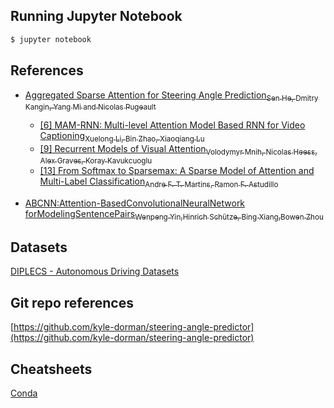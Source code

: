 ## Running Jupyter Notebook
```sh
$ jupyter notebook
```

## References
- [Aggregated Sparse Attention for Steering Angle Prediction<sub>Sen He, Dmitry Kangin, Yang Mi and Nicolas Pugeault</sub>](https://arxiv.org/pdf/1803.05785.pdf)
  - [[6] MAM-RNN: Multi-level Attention Model Based RNN for Video Captioning<sub>Xuelong Li, Bin Zhao, Xiaoqiang Lu</sub>](https://www.ijcai.org/proceedings/2017/0307.pdf)
  - [[9] Recurrent Models of Visual Attention<sub>Volodymyr Mnih, Nicolas Heess, Alex Graves, Koray Kavukcuoglu</sub>](https://papers.nips.cc/paper/5542-recurrent-models-of-visual-attention.pdf)
  - [[13] From Softmax to Sparsemax: A Sparse Model of Attention and Multi-Label Classification<sub>Andre F. T. Martins, Ramon F. Astudillo</sub>](http://proceedings.mlr.press/v48/martins16.pdf)

- [ABCNN:Attention-BasedConvolutionalNeuralNetwork forModelingSentencePairs<sub>Wenpeng Yin,Hinrich Schütze, Bing Xiang,Bowen Zhou</sub>](https://arxiv.org/pdf/1512.05193.pdf)

## Datasets
[DIPLECS - Autonomous Driving Datasets](https://cvssp.org/data/diplecs/)

## Git repo references
[https://github.com/kyle-dorman/steering-angle-predictor](https://github.com/kyle-dorman/steering-angle-predictor)

## Cheatsheets
[Conda](https://docs.conda.io/projects/conda/en/4.6.0/_downloads/52a95608c49671267e40c689e0bc00ca/conda-cheatsheet.pdf)
